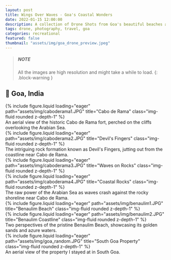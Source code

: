 ```yaml
---
layout: post
title: Wings Over Waves - Goa's Coastal Wonders
date: 2022-01-15 12:00:00
description: A collection of Drone Shots from Goa's beautiful beaches and landmarks
tags: drone, photography, travel, goa
categories: recreational
featured: false
thumbnail: "assets/img/goa_drone_preview.jpeg"
---
```

> ##### NOTE
>
> All the images are high resolution and might take a while to load.
{: .block-warning }

## 📍 Goa, India

<div class="row">
    <div class="col-sm mt-3 mt-md-0">
        {% include figure.liquid loading="eager" path="assets/img/caboderama1.JPG" title="Cabo de Rama" class="img-fluid rounded z-depth-1" %}
    </div>
</div>
<div class="caption">
    An aerial view of the historic Cabo de Rama fort, perched on the cliffs overlooking the Arabian Sea.
</div>

<div class="row mt-5">
    <div class="col-sm mt-3 mt-md-0">
        {% include figure.liquid loading="eager" path="assets/img/caboderama2.JPG" title="Devil's Fingers" class="img-fluid rounded z-depth-1" %}
    </div>
</div>
<div class="caption">
    The intriguing rock formation known as Devil's Fingers, jutting out from the coastline near Cabo de Rama.
</div>

<div class="row mt-5">
    <div class="col-sm mt-3 mt-md-0">
        {% include figure.liquid loading="eager" path="assets/img/caboderama3.JPG" title="Waves on Rocks" class="img-fluid rounded z-depth-1" %}
    </div>
    <div class="col-sm mt-3 mt-md-0">
        {% include figure.liquid loading="eager" path="assets/img/caboderama4.JPG" title="Coastal Rocks" class="img-fluid rounded z-depth-1" %}
    </div>
</div>
<div class="caption">
    The raw power of the Arabian Sea as waves crash against the rocky shoreline near Cabo de Rama.
</div>

<div class="row mt-5">
    <div class="col-sm mt-3 mt-md-0">
        {% include figure.liquid loading="eager" path="assets/img/benaulim1.JPG" title="Benaulim Beach" class="img-fluid rounded z-depth-1" %}
    </div>
    <div class="col-sm mt-3 mt-md-0">
        {% include figure.liquid loading="eager" path="assets/img/benaulim2.JPG" title="Benaulim Coastline" class="img-fluid rounded z-depth-1" %}
    </div>
</div>
<div class="caption">
    Two perspectives of the pristine Benaulim Beach, showcasing its golden sands and azure waters.
</div>


<div class="row mt-5">
    <div class="col-sm mt-3 mt-md-0">
        {% include figure.liquid loading="eager" path="assets/img/goa_random.JPG" title="South Goa Property" class="img-fluid rounded z-depth-1" %}
    </div>
</div>
<div class="caption">
    An aerial view of the property I stayed at in South Goa.
</div>


